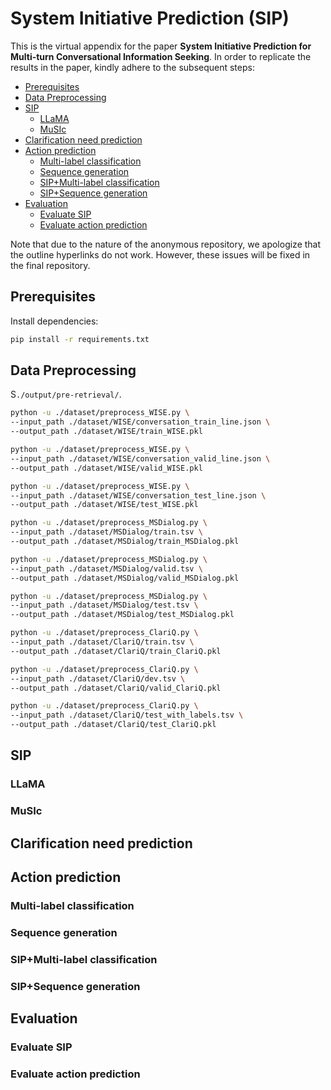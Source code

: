 # System Initiative Prediction (SIP)

This is the virtual appendix for the paper **System Initiative Prediction for Multi-turn Conversational Information Seeking**.
In order to replicate the results in the paper, kindly adhere to the subsequent steps:
- [Prerequisites](#Prerequisites)
- [Data Preprocessing](#Data-Preprocessing)
- [SIP](#SIP)
  - [LLaMA](#LLaMA) 
  - [MuSIc](#MuSIc) 
- [Clarification need prediction](#Clarification-need-prediction) 
- [Action prediction](#Action-prediction) 
  - [Multi-label classification](#Multi-label-classification) 
  - [Sequence generation](#Sequence-generation)
  - [SIP+Multi-label classification](#Multi-label-classification) 
  - [SIP+Sequence generation](#Sequence-generation)
- [Evaluation](#Evaluation) 
  - [Evaluate SIP](#Evaluate-SIP) 
  - [Evaluate action prediction](#Evaluate-Action-prediction)

Note that due to the nature of the anonymous repository, we apologize that the outline hyperlinks do not work. 
However, these issues will be fixed in the final repository.

## Prerequisites
Install dependencies:  
```bash
pip install -r requirements.txt
```

## Data Preprocessing
S`./output/pre-retrieval/`. 
```bash
python -u ./dataset/preprocess_WISE.py \
--input_path ./dataset/WISE/conversation_train_line.json \
--output_path ./dataset/WISE/train_WISE.pkl

python -u ./dataset/preprocess_WISE.py \
--input_path ./dataset/WISE/conversation_valid_line.json \
--output_path ./dataset/WISE/valid_WISE.pkl

python -u ./dataset/preprocess_WISE.py \
--input_path ./dataset/WISE/conversation_test_line.json \
--output_path ./dataset/WISE/test_WISE.pkl
```

```bash
python -u ./dataset/preprocess_MSDialog.py \
--input_path ./dataset/MSDialog/train.tsv \
--output_path ./dataset/MSDialog/train_MSDialog.pkl

python -u ./dataset/preprocess_MSDialog.py \
--input_path ./dataset/MSDialog/valid.tsv \
--output_path ./dataset/MSDialog/valid_MSDialog.pkl

python -u ./dataset/preprocess_MSDialog.py \
--input_path ./dataset/MSDialog/test.tsv \
--output_path ./dataset/MSDialog/test_MSDialog.pkl
```

```bash
python -u ./dataset/preprocess_ClariQ.py \
--input_path ./dataset/ClariQ/train.tsv \
--output_path ./dataset/ClariQ/train_ClariQ.pkl

python -u ./dataset/preprocess_ClariQ.py \
--input_path ./dataset/ClariQ/dev.tsv \
--output_path ./dataset/ClariQ/valid_ClariQ.pkl

python -u ./dataset/preprocess_ClariQ.py \
--input_path ./dataset/ClariQ/test_with_labels.tsv \
--output_path ./dataset/ClariQ/test_ClariQ.pkl
```

## SIP

### LLaMA

### MuSIc


## Clarification need prediction


## Action prediction
### Multi-label classification


### Sequence generation

### SIP+Multi-label classification


### SIP+Sequence generation


## Evaluation

### Evaluate SIP

### Evaluate action prediction